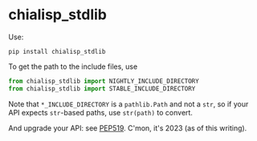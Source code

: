 # chialisp_stdlib

Use:

`pip install chialisp_stdlib`

To get the path to the include files, use

```python
from chialisp_stdlib import NIGHTLY_INCLUDE_DIRECTORY
from chialisp_stdlib import STABLE_INCLUDE_DIRECTORY
```

Note that `*_INCLUDE_DIRECTORY` is a `pathlib.Path` and not a `str`, so if your API expects `str`-based paths, use `str(path)` to convert.

And upgrade your API: see [PEP519](https://peps.python.org/pep-0519/). C'mon, it's 2023 (as of this writing).
